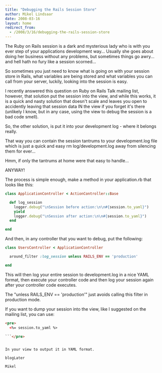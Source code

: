 ```yaml
---
title: "Debugging the Rails Session Store"
author: Mikel Lindsaar
date: 2008-03-16
layout: home
redirect_from:
  - /2008/3/16/debugging-the-rails-session-store
---
```

The Ruby on Rails session is a dark and mysterious lady who is with you
ever step of your applications development way... Usually she goes about
doing her business without any problems, but sometimes things go awry...
and hell hath no fury like a session scorned...

So sometimes you just need to know what is going on with your session
store in Rails, what variables are being stored and what variables you
can call from your server, luckily, looking into the session is easy.

I recently answered this question on Ruby on Rails Talk mailing list,
however, that solution put the session into the view, and while this
works, it is a quick and nasty solution that doesn't scale and leaves
you open to accidently leaving that session data IN the view if you
forget it's there (unlikely I know, but in any case, using the view to
debug the session is a bad code smell).

So, the other solution, is put it into your development log - where it
belongs really.

That way you can contain the session tantrums to your development.log
file which is just a quick and easy rm log/development.log away from
silencing them for ever...

Hmm, if only the tantrums at home were that easy to handle...

ANYWAY!

The process is simple enough, make a method in your application.rb that
looks like this:

``` ruby
class ApplicationController < ActionController::Base

  def log_session
    logger.debug("\nSession before action:\n\n#{session.to_yaml}")
    yield
    logger.debug("\nSession after action:\n\n#{session.to_yaml}")
  end

end
```

And then, in any controller that you want to debug, put the following:

``` ruby
class UsersController < ApplicationController

  around_filter :log_session unless RAILS_ENV == 'production'

end
```

This will then log your entire session to development.log in a nice YAML
format, then execute your controller code and then log your session
again after your controller code executes.

The "unless RAILS_ENV == 'production'" just avoids calling this filter
in production mode.

If you want to dump your session into the view, like I suggested on the
mailing list, you can use:

``` html
<pre>
  <%= session.to_yaml %>

```</pre>
```
```

In your view to output it in YAML format.

blogLater

Mikel
